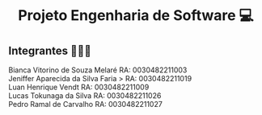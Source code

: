 <h1 align="center">Projeto Engenharia de Software 💻 </h1>
<h2> Integrantes 👨🏻‍🎓 </h2>
<p>
Bianca Vitorino de Souza Melaré  RA: 0030482211003 <br/>
Jeniffer Aparecida da Silva Faria > RA: 0030482211019<br/>
Luan Henrique Vendt  RA: 0030482211009<br/> 
Lucas Tokunaga da Silva RA: 0030482211026<br/>
Pedro Ramal de Carvalho  RA: 0030482211027<br/>
</p> 

